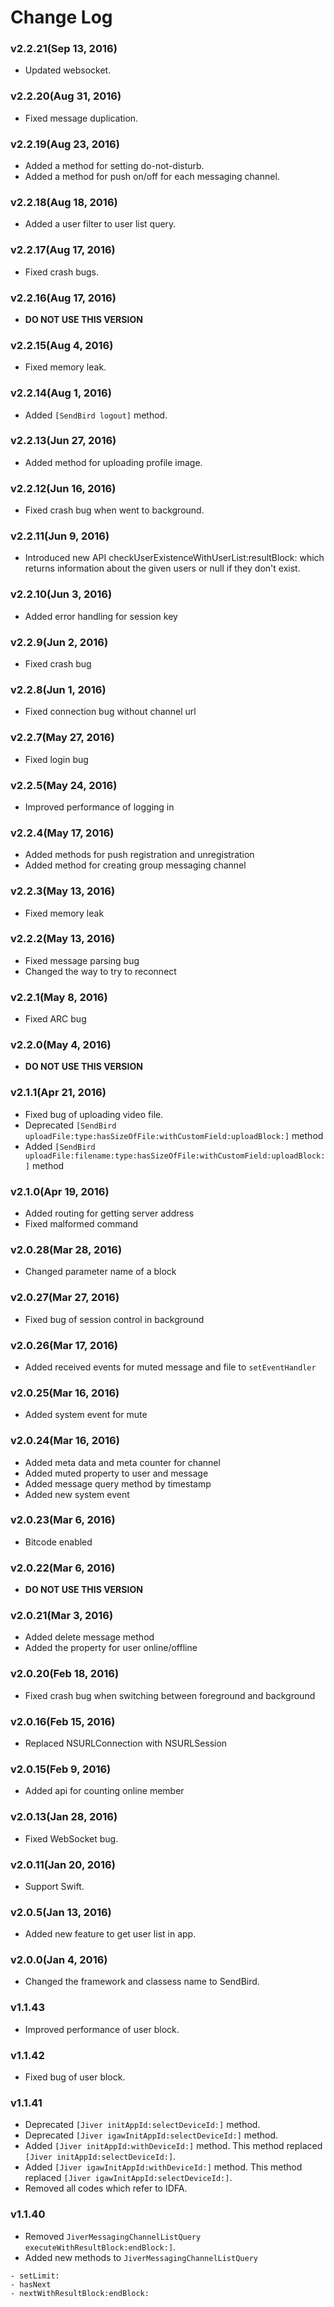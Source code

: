 # Change Log

### v2.2.21(Sep 13, 2016)
* Updated websocket.

### v2.2.20(Aug 31, 2016)
* Fixed message duplication.

### v2.2.19(Aug 23, 2016)
* Added a method for setting do-not-disturb.
* Added a method for push on/off for each messaging channel.

### v2.2.18(Aug 18, 2016)
* Added a user filter to user list query.

### v2.2.17(Aug 17, 2016)
* Fixed crash bugs.

### v2.2.16(Aug 17, 2016)
* **DO NOT USE THIS VERSION**

### v2.2.15(Aug 4, 2016)
* Fixed memory leak.

### v2.2.14(Aug 1, 2016)
* Added `[SendBird logout]` method.

### v2.2.13(Jun 27, 2016)
* Added method for uploading profile image.

### v2.2.12(Jun 16, 2016)
* Fixed crash bug when went to background.

### v2.2.11(Jun 9, 2016)
* Introduced new API checkUserExistenceWithUserList:resultBlock: which returns information about the given users or null if they don't exist.

### v2.2.10(Jun 3, 2016)
* Added error handling for session key

### v2.2.9(Jun 2, 2016)
* Fixed crash bug

### v2.2.8(Jun 1, 2016)
* Fixed connection bug without channel url

### v2.2.7(May 27, 2016)
* Fixed login bug

### v2.2.5(May 24, 2016)
* Improved performance of logging in

### v2.2.4(May 17, 2016)
* Added methods for push registration and unregistration
* Added method for creating group messaging channel

### v2.2.3(May 13, 2016)
* Fixed memory leak

### v2.2.2(May 13, 2016)
* Fixed message parsing bug
* Changed the way to try to reconnect

### v2.2.1(May 8, 2016)
* Fixed ARC bug

### v2.2.0(May 4, 2016)
* **DO NOT USE THIS VERSION**

### v2.1.1(Apr 21, 2016)
* Fixed bug of uploading video file.
* Deprecated `[SendBird uploadFile:type:hasSizeOfFile:withCustomField:uploadBlock:]` method
* Added `[SendBird uploadFile:filename:type:hasSizeOfFile:withCustomField:uploadBlock:]` method

### v2.1.0(Apr 19, 2016)
* Added routing for getting server address
* Fixed malformed command

### v2.0.28(Mar 28, 2016)
* Changed parameter name of a block

### v2.0.27(Mar 27, 2016)
* Fixed bug of session control in background

### v2.0.26(Mar 17, 2016)
* Added received events for muted message and file to `setEventHandler`

### v2.0.25(Mar 16, 2016)
* Added system event for mute

### v2.0.24(Mar 16, 2016)
* Added meta data and meta counter for channel
* Added muted property to user and message
* Added message query method by timestamp
* Added new system event

### v2.0.23(Mar 6, 2016)
* Bitcode enabled

### v2.0.22(Mar 6, 2016)
* **DO NOT USE THIS VERSION**

### v2.0.21(Mar 3, 2016)
* Added delete message method
* Added the property for user online/offline

### v2.0.20(Feb 18, 2016)
* Fixed crash bug when switching between foreground and background

### v2.0.16(Feb 15, 2016)
* Replaced NSURLConnection with NSURLSession

### v2.0.15(Feb 9, 2016)
* Added api for counting online member

### v2.0.13(Jan 28, 2016)
* Fixed WebSocket bug.

### v2.0.11(Jan 20, 2016)
* Support Swift.

### v2.0.5(Jan 13, 2016)
* Added new feature to get user list in app.

### v2.0.0(Jan 4, 2016)
* Changed the framework and classess name to SendBird.

### v1.1.43
* Improved performance of user block.

### v1.1.42
* Fixed bug of user block.

### v1.1.41

* Deprecated ```[Jiver initAppId:selectDeviceId:]``` method.
* Deprecated ```[Jiver igawInitAppId:selectDeviceId:]``` method.
* Added ```[Jiver initAppId:withDeviceId:]``` method. This method replaced ```[Jiver initAppId:selectDeviceId:]```.
* Added ```[Jiver igawInitAppId:withDeviceId:]``` method. This method replaced ```[Jiver igawInitAppId:selectDeviceId:]```.
* Removed all codes which refer to IDFA.

### v1.1.40

* Removed ```JiverMessagingChannelListQuery executeWithResultBlock:endBlock:]```.
* Added new methods to ```JiverMessagingChannelListQuery```

```
- setLimit:
- hasNext
- nextWithResultBlock:endBlock:
```
